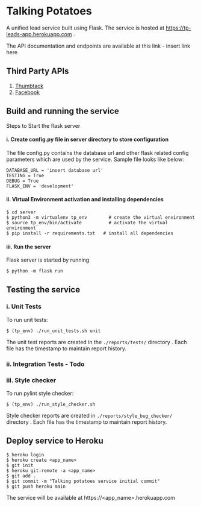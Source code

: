 # Talking Potatoes

A unified lead service built using Flask. The service is hosted at https://tp-leads-app.herokuapp.com .

The API documentation and endpoints are available at this link - insert link here

## Third Party APIs

1. [Thumbtack](https://pro-api.thumbtack.com/docs/#introduction)
2. [Facebook](https://developers.facebook.com/docs/messenger-platform/)


## Build and running the service
Steps to Start the flask server

#### i. Create config.py file in server directory to store configuration

The file config.py contains the database url and other flask related config parameters which are used by the service.
Sample file looks like below:
```
DATABASE_URL = 'insert database url'
TESTING = True
DEBUG = True
FLASK_ENV = 'development'
```
#### ii. Virtual Environment activation and installing dependencies
```
$ cd server
$ python3 -m virtualenv tp_env        # create the virtual environment
$ source tp_env/bin/activate          # activate the virtual environment
$ pip install -r requirements.txt   # install all dependencies
```
#### iii. Run the server
Flask server is started by running
```
$ python -m flask run
```
## Testing the service

### i. Unit Tests

To run unit tests:
```
$ (tp_env) ./run_unit_tests.sh unit
```
The unit test reports are created in the `./reports/tests/` directory . Each file has the timestamp to maintain report history.
### ii. Integration Tests - Todo



### iii. Style checker

To run pylint style checker:
```
$ (tp_env) ./run_style_checker.sh 
```

Style checker reports are created in `./reports/style_bug_checker/` directory . Each file has the timestamp to maintain report history.

## Deploy service to Heroku

```
$ heroku login
$ heroku create <app_name>
$ git init
$ heroku git:remote -a <app_name>
$ git add .
$ git commit -m "Talking potatoes service initial commit"
$ git push heroku main
```
The service will be available at https://<app_name>.herokuapp.com
